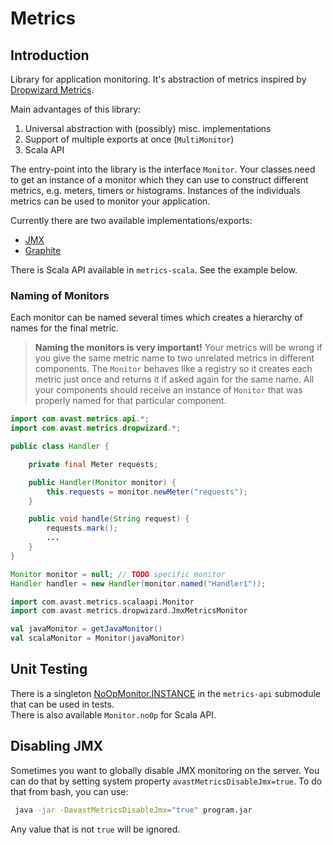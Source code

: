 # Metrics

## Introduction
Library for application monitoring. It's abstraction of metrics inspired by [Dropwizard Metrics](https://github.com/dropwizard/metrics).

Main advantages of this library:
1) Universal abstraction with (possibly) misc. implementations
1) Support of multiple exports at once (`MultiMonitor`)
1) Scala API

The entry-point into the library is the interface `Monitor`. Your classes need to get an instance of a monitor which they can use to construct different metrics, e.g. meters, timers or histograms.
Instances of the individuals metrics can be used to monitor your application.

Currently there are two available implementations/exports:
* [JMX](jmx) 
* [Graphite](graphite)

There is Scala API available in `metrics-scala`. See the example below.

### Naming of Monitors
Each monitor can be named several times which creates a hierarchy of names for the final metric.

> **Naming the monitors is very important!** Your metrics will be wrong if you give the same metric name to two unrelated metrics in different components. The `Monitor` behaves like a registry
so it creates each metric just once and returns it if asked again for the same name. All your components should receive an instance of `Monitor` that was properly named for that particular component.

```java
import com.avast.metrics.api.*;
import com.avast.metrics.dropwizard.*;

public class Handler {

    private final Meter requests;

    public Handler(Monitor monitor) {
        this.requests = monitor.newMeter("requests");
    }

    public void handle(String request) {
        requests.mark();
        ...
    }
}

Monitor monitor = null; // TODO specific monitor
Handler handler = new Handler(monitor.named("Handler1"));
```

```scala
import com.avast.metrics.scalaapi.Monitor
import com.avast.metrics.dropwizard.JmxMetricsMonitor

val javaMonitor = getJavaMonitor()
val scalaMonitor = Monitor(javaMonitor)
```

## Unit Testing
There is a singleton [NoOpMonitor.INSTANCE](api/src/main/java/com/avast/metrics/test/NoOpMonitor.java) in the `metrics-api` submodule that can be used in tests.  
There is also available `Monitor.noOp` for Scala API.

## Disabling JMX
Sometimes you want to globally disable JMX monitoring on the server. You can do that by setting system property `avastMetricsDisableJmx=true`. To do that from bash, you can use:

```sh
 java -jar -DavastMetricsDisableJmx="true" program.jar
```

Any value that is not `true` will be ignored.
